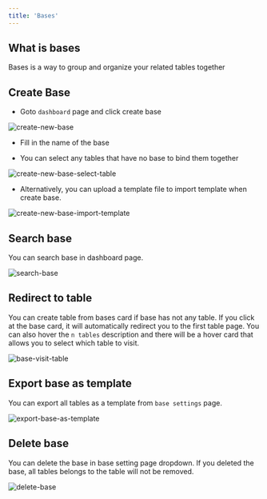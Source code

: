 ```yaml
---
title: 'Bases'
---
```


## What is bases

Bases is a way to group and organize your related tables together

## Create Base

- Goto `dashboard` page and click create base

![create-new-base](/images/create-new-base.gif)

- Fill in the name of the base

- You can select any tables that have no base to bind them together

![create-new-base-select-table](/images/create-new-base-select-table.gif)

- Alternatively, you can upload a template file to import template when create base.

<!-- > For more information about `template`, you can checkout [](template document) -->

![create-new-base-import-template](/images/create-new-base-import-template.gif)

## Search base

You can search base in dashboard page.

![search-base](/images/search-base.gif)

## Redirect to table

You can create table from bases card if base has not any table. If you click at the base card, it will automatically redirect you to the first table page. You can also hover the `n tables` description and there will be a hover card that allows you to select which table to visit.

![base-visit-table](/images/base-visit-table.gif)

## Export base as template

You can export all tables as a template from `base settings` page.

![export-base-as-template](/images/export-base-as-template.gif)

## Delete base

You can delete the base in base setting page dropdown. If you deleted the base, all tables belongs to the table will not be removed.

![delete-base](/images/delete-base.gif)
